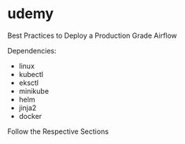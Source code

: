 # udemy
Best Practices to Deploy a Production Grade Airflow

Dependencies:
* linux
* kubectl
* eksctl
* minikube
* helm
* jinja2
* docker

Follow the Respective Sections